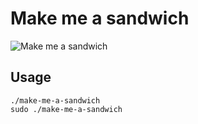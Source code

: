 # Make me a sandwich

![Make me a sandwich](http://imgs.xkcd.com/comics/sandwich.png)

## Usage

    ./make-me-a-sandwich
    sudo ./make-me-a-sandwich
